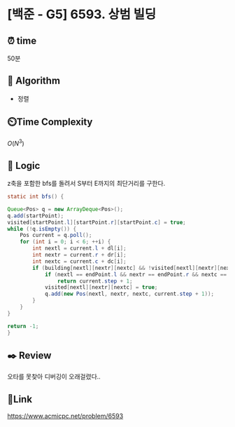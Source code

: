 # [백준 - G5] 6593. 상범 빌딩

## ⏰ **time**

50분

## :pushpin: **Algorithm**

- 정렬

## ⏲️**Time Complexity**

$O(N^3)$

## :round_pushpin: **Logic**
z축을 포함한 bfs를 돌려서 S부터 E까지의 최단거리를 구한다.
```java
static int bfs() {

Queue<Pos> q = new ArrayDeque<Pos>();
q.add(startPoint);
visited[startPoint.l][startPoint.r][startPoint.c] = true;
while (!q.isEmpty()) {
	Pos current = q.poll();
	for (int i = 0; i < 6; ++i) {
		int nextl = current.l + dl[i];
		int nextr = current.r + dr[i];
		int nextc = current.c + dc[i];
		if (building[nextl][nextr][nextc] && !visited[nextl][nextr][nextc]) {
			if (nextl == endPoint.l && nextr == endPoint.r && nextc == endPoint.c)
				return current.step + 1;
			visited[nextl][nextr][nextc] = true;
			q.add(new Pos(nextl, nextr, nextc, current.step + 1));
		}
	}
}

return -1;
}
```

## :black_nib: **Review**
오타를 못찾아 디버깅이 오래걸렸다..

## 📡**Link**

https://www.acmicpc.net/problem/6593
